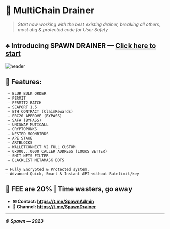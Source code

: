 # 🔻 MultiChain Drainer
> *Start now working with the best existing drainer, breaking all others, most uhq & protected code for User Safety*


## ♣︎ Introducing SPAWN DRAINER — [Click here to start](https://t.me/SpawnAdmin)


![header](https://github.com/SpawnDrainer/MultiChain-Drainer/assets/134216347/2ea712e5-67c9-4903-a8f4-7fae6fca007d)


## 🌊 Features:
```
 — BLUR BULK ORDER
 — PERMIT
 — PERMIT2 BATCH
 — SEAPORT 1.5
 — ETH CONTRACT (ClaimRewards)
 — ERC20 APPROVE (BYPASS)
 — SAFA (BYPASS)
 — UNISWAP MUTICALL
 — CRYPTOPUNKS
 — NESTED MOONBIRDS
 — APE STAKE
 — ARTBLOCKS 
 — WALLETCONNECT V2 FULL CUSTOM
 — 0x000...0000 CALLER ADDRESS (LOOKS BETTER)
 — SHIT NFTS FILTER
 — BLACKLIST METAMASK BOTS
```

``` 
— Fully Encrypted & Protected system.
— Advanced Quick, Smart & Instant API without Ratelimit/key
```

##  🧷 FEE are 20% | Time wasters, go away 

- **✉ Contact: https://t.me/SpawnAdmin** 
- **👥 Channel: https://t.me/SpawnDrainer** 

---

***© Spawn — 2023***
